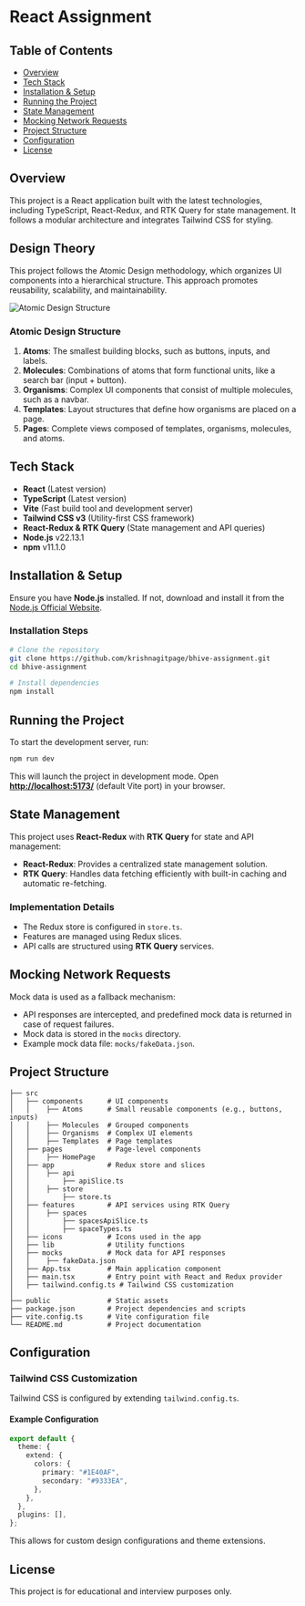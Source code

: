# React Assignment

## Table of Contents

- [Overview](#overview)
- [Tech Stack](#tech-stack)
- [Installation & Setup](#installation--setup)
- [Running the Project](#running-the-project)
- [State Management](#state-management)
- [Mocking Network Requests](#mocking-network-requests)
- [Project Structure](#project-structure)
- [Configuration](#configuration)
- [License](#license)

## Overview

This project is a React application built with the latest technologies, including TypeScript, React-Redux, and RTK Query for state management. It follows a modular architecture and integrates Tailwind CSS for styling.

## Design Theory

This project follows the Atomic Design methodology, which organizes UI components into a hierarchical structure. This approach promotes reusability, scalability, and maintainability.

![Atomic Design Structure](https://miro.medium.com/v2/resize:fit:1400/1*PcQ-m317YX6ct9ccBi6H1Q.png)

### Atomic Design Structure

1. **Atoms**: The smallest building blocks, such as buttons, inputs, and labels.
2. **Molecules**: Combinations of atoms that form functional units, like a search bar (input + button).
3. **Organisms**: Complex UI components that consist of multiple molecules, such as a navbar.
4. **Templates**: Layout structures that define how organisms are placed on a page.
5. **Pages**: Complete views composed of templates, organisms, molecules, and atoms.

## Tech Stack

- **React** (Latest version)
- **TypeScript** (Latest version)
- **Vite** (Fast build tool and development server)
- **Tailwind CSS v3** (Utility-first CSS framework)
- **React-Redux & RTK Query** (State management and API queries)
- **Node.js** v22.13.1
- **npm** v11.1.0

## Installation & Setup

Ensure you have **Node.js** installed. If not, download and install it from the [Node.js Official Website](https://nodejs.org/).

### Installation Steps

```bash
# Clone the repository
git clone https://github.com/krishnagitpage/bhive-assignment.git
cd bhive-assignment

# Install dependencies
npm install
```

## Running the Project

To start the development server, run:

```bash
npm run dev
```

This will launch the project in development mode. Open **[http://localhost:5173/](http://localhost:5173/)** (default Vite port) in your browser.

## State Management

This project uses **React-Redux** with **RTK Query** for state and API management:

- **React-Redux**: Provides a centralized state management solution.
- **RTK Query**: Handles data fetching efficiently with built-in caching and automatic re-fetching.

### Implementation Details

- The Redux store is configured in `store.ts`.
- Features are managed using Redux slices.
- API calls are structured using **RTK Query** services.

## Mocking Network Requests

Mock data is used as a fallback mechanism:

- API responses are intercepted, and predefined mock data is returned in case of request failures.
- Mock data is stored in the `mocks` directory.
- Example mock data file: `mocks/fakeData.json`.

## Project Structure

```
├── src
│   ├── components      # UI components
│   │    ├── Atoms      # Small reusable components (e.g., buttons, inputs)
│   │    ├── Molecules  # Grouped components
│   │    ├── Organisms  # Complex UI elements
│   │    ├── Templates  # Page templates
│   ├── pages           # Page-level components
│   │    ├── HomePage
│   ├── app             # Redux store and slices
│   │    ├── api
│   │        ├── apiSlice.ts
│   │    ├── store
│   │        ├── store.ts
│   ├── features        # API services using RTK Query
│   │    ├── spaces
│   │        ├── spacesApiSlice.ts
│   │        ├── spaceTypes.ts
│   ├── icons           # Icons used in the app
│   ├── lib             # Utility functions
│   ├── mocks           # Mock data for API responses
│   │    ├── fakeData.json
│   ├── App.tsx         # Main application component
│   ├── main.tsx        # Entry point with React and Redux provider
│   ├── tailwind.config.ts # Tailwind CSS customization
│
├── public              # Static assets
├── package.json        # Project dependencies and scripts
├── vite.config.ts      # Vite configuration file
└── README.md           # Project documentation
```

## Configuration

### Tailwind CSS Customization

Tailwind CSS is configured by extending `tailwind.config.ts`.

#### Example Configuration

```ts
export default {
  theme: {
    extend: {
      colors: {
        primary: "#1E40AF",
        secondary: "#9333EA",
      },
    },
  },
  plugins: [],
};
```

This allows for custom design configurations and theme extensions.

## License

This project is for educational and interview purposes only.
